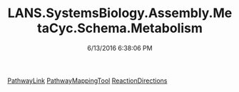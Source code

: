 ﻿---
title: LANS.SystemsBiology.Assembly.MetaCyc.Schema.Metabolism
date: 6/13/2016 6:38:06 PM
---

[PathwayLink](T-LANS.SystemsBiology.Assembly.MetaCyc.Schema.Metabolism.PathwayLink.html)
[PathwayMappingTool](T-LANS.SystemsBiology.Assembly.MetaCyc.Schema.Metabolism.PathwayMappingTool.html)
[ReactionDirections](T-LANS.SystemsBiology.Assembly.MetaCyc.Schema.Metabolism.ReactionDirections.html)
